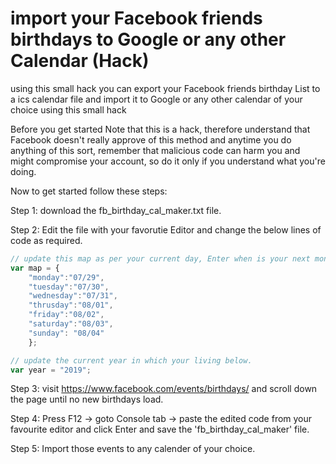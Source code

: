 # import your Facebook friends birthdays to Google or any other Calendar (Hack)
using this small hack you can export your Facebook friends birthday List to a ics calendar file and import it to Google or any other calendar of your choice using this small hack

Before you get started Note that this is a hack, therefore understand that Facebook doesn't really approve of this method and anytime you do anything of this sort, remember that malicious code can harm you and might compromise your account, so do it only if you understand what you're doing.


Now to get started follow these steps:

Step 1: download the fb_birthday_cal_maker.txt file.

Step 2: Edit the file with your favorutie Editor and change the below lines of code as required. 

```javascript
// update this map as per your current day, Enter when is your next monday, tuesday etc.. MM/dd
var map = {
	"monday":"07/29",
	"tuesday":"07/30",
	"wednesday":"07/31",
	"thrusday":"08/01",
	"friday":"08/02",
	"saturday":"08/03",
	"sunday": "08/04"
	};

// update the current year in which your living below.
var year = "2019";
```


Step 3: visit https://www.facebook.com/events/birthdays/ and scroll down the page until no new birthdays load. 

Step 4: Press F12 -> goto Console tab -> paste the edited code from your favourite editor and click Enter and save the 'fb_birthday_cal_maker' file.

Step 5: Import those events to any calender of your choice. 
